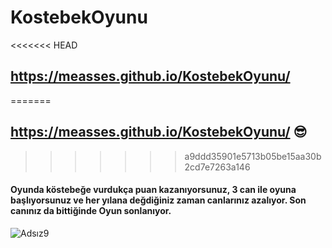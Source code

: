 # KostebekOyunu
<<<<<<< HEAD
## https://measses.github.io/KostebekOyunu/
=======
## https://measses.github.io/KostebekOyunu/ :sunglasses:
>>>>>>> a9ddd35901e5713b05be15aa30b2cd7e7263a146

#### Oyunda köstebeğe vurdukça puan kazanıyorsunuz, 3 can ile oyuna başlıyorsunuz ve her yılana değdiğiniz zaman canlarınız azalıyor. Son canınız da bittiğinde Oyun sonlanıyor.

![Adsız9](https://user-images.githubusercontent.com/67739721/229551393-68811b58-ff0c-4b89-86b8-eaff78ec52a1.png)

